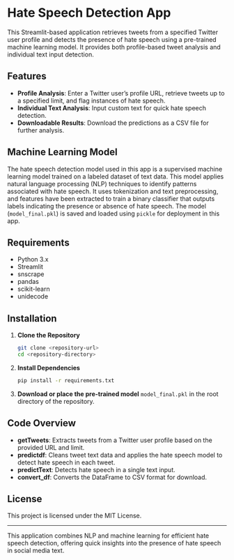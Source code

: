 # Hate Speech Detection App

This Streamlit-based application retrieves tweets from a specified Twitter user profile and detects the presence of hate speech using a pre-trained machine learning model. It provides both profile-based tweet analysis and individual text input detection.

## Features

- **Profile Analysis**: Enter a Twitter user’s profile URL, retrieve tweets up to a specified limit, and flag instances of hate speech.
- **Individual Text Analysis**: Input custom text for quick hate speech detection.
- **Downloadable Results**: Download the predictions as a CSV file for further analysis.

## Machine Learning Model

The hate speech detection model used in this app is a supervised machine learning model trained on a labeled dataset of text data. This model applies natural language processing (NLP) techniques to identify patterns associated with hate speech. It uses tokenization and text preprocessing, and features have been extracted to train a binary classifier that outputs labels indicating the presence or absence of hate speech. The model (`model_final.pkl`) is saved and loaded using `pickle` for deployment in this app.

## Requirements

- Python 3.x
- Streamlit
- snscrape
- pandas
- scikit-learn
- unidecode

## Installation

1. **Clone the Repository**
    ```bash
    git clone <repository-url>
    cd <repository-directory>
    ```

2. **Install Dependencies**
    ```bash
    pip install -r requirements.txt
    ```

3. **Download or place the pre-trained model** `model_final.pkl` in the root directory of the repository.


## Code Overview

- **getTweets**: Extracts tweets from a Twitter user profile based on the provided URL and limit.
- **predictdf**: Cleans tweet text data and applies the hate speech model to detect hate speech in each tweet.
- **predictText**: Detects hate speech in a single text input.
- **convert_df**: Converts the DataFrame to CSV format for download.

## License

This project is licensed under the MIT License.

---

This application combines NLP and machine learning for efficient hate speech detection, offering quick insights into the presence of hate speech in social media text.
